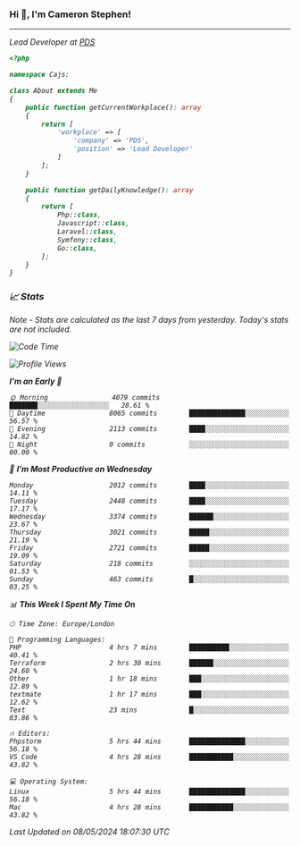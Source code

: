 ### Hi 👋, I'm Cameron Stephen!
<hr>
<p><em>Lead Developer at <a href="https://prindatasolutions.co.uk">PDS</a></p>


```php
<?php

namespace Cajs;

class About extends Me
{
    public function getCurrentWorkplace(): array
    {
        return [
            'workplace' => [
                'company' => 'PDS',
                'position' => 'Lead Developer'
            ]
        ];
    }

    public function getDailyKnowledge(): array
    {
        return [
            Php::class,
            Javascript::class,
            Laravel::class,
            Symfony::class,
            Go::class,
        ];
    }
}
```

### 📈 Stats
<p><em>Note - Stats are calculated as the last 7 days from yesterday. Today's stats are not included.</em></p>


<!--START_SECTION:waka-->
![Code Time](http://img.shields.io/badge/Code%20Time-3%2C805%20hrs%204%20mins-blue)

![Profile Views](http://img.shields.io/badge/Profile%20Views-0-blue)

**I'm an Early 🐤** 

```text
🌞 Morning                4079 commits        ███████░░░░░░░░░░░░░░░░░░   28.61 % 
🌆 Daytime                8065 commits        ██████████████░░░░░░░░░░░   56.57 % 
🌃 Evening                2113 commits        ████░░░░░░░░░░░░░░░░░░░░░   14.82 % 
🌙 Night                  0 commits           ░░░░░░░░░░░░░░░░░░░░░░░░░   00.00 % 
```
📅 **I'm Most Productive on Wednesday** 

```text
Monday                   2012 commits        ████░░░░░░░░░░░░░░░░░░░░░   14.11 % 
Tuesday                  2448 commits        ████░░░░░░░░░░░░░░░░░░░░░   17.17 % 
Wednesday                3374 commits        ██████░░░░░░░░░░░░░░░░░░░   23.67 % 
Thursday                 3021 commits        █████░░░░░░░░░░░░░░░░░░░░   21.19 % 
Friday                   2721 commits        █████░░░░░░░░░░░░░░░░░░░░   19.09 % 
Saturday                 218 commits         ░░░░░░░░░░░░░░░░░░░░░░░░░   01.53 % 
Sunday                   463 commits         █░░░░░░░░░░░░░░░░░░░░░░░░   03.25 % 
```


📊 **This Week I Spent My Time On** 

```text
🕑︎ Time Zone: Europe/London

💬 Programming Languages: 
PHP                      4 hrs 7 mins        ██████████░░░░░░░░░░░░░░░   40.41 % 
Terraform                2 hrs 30 mins       ██████░░░░░░░░░░░░░░░░░░░   24.60 % 
Other                    1 hr 18 mins        ███░░░░░░░░░░░░░░░░░░░░░░   12.89 % 
textmate                 1 hr 17 mins        ███░░░░░░░░░░░░░░░░░░░░░░   12.62 % 
Text                     23 mins             █░░░░░░░░░░░░░░░░░░░░░░░░   03.86 % 

🔥 Editors: 
Phpstorm                 5 hrs 44 mins       ██████████████░░░░░░░░░░░   56.18 % 
VS Code                  4 hrs 28 mins       ███████████░░░░░░░░░░░░░░   43.82 % 

💻 Operating System: 
Linux                    5 hrs 44 mins       ██████████████░░░░░░░░░░░   56.18 % 
Mac                      4 hrs 28 mins       ███████████░░░░░░░░░░░░░░   43.82 % 
```


 Last Updated on 08/05/2024 18:07:30 UTC
<!--END_SECTION:waka-->
